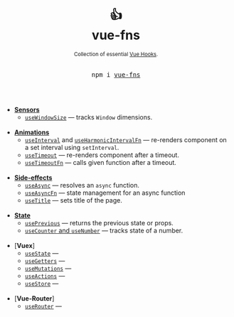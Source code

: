 <div align="center">
  <h1>
    <br/>
    👍
    <br />
    vue-fns
    <br />
  </h1>
  <sup>
    Collection of essential <a href="https://reactjs.org/docs/hooks-intro.html">Vue Hooks</a>.</em>
  </sup>
  <br />
  <br />
  <pre>npm i <a href="https://www.npmjs.com/package/vue-fns">vue-fns</a></pre>
  <br />
  <br />
</div>

- [**Sensors**](./docs/Sensors.md)
  - [`useWindowSize`](./docs/useWindowSize.md) &mdash; tracks `Window` dimensions.
    <br/>
    <br/>
- [**Animations**](./docs/Animations.md)
  - [`useInterval`](./docs/useInterval.md) and [`useHarmonicIntervalFn`](./docs/useHarmonicIntervalFn.md) &mdash; re-renders component on a set interval using `setInterval`.
  - [`useTimeout`](./docs/useTimeout.md) &mdash; re-renders component after a timeout.
  - [`useTimeoutFn`](./docs/useTimeoutFn.md) &mdash; calls given function after a timeout.
    <br/>
    <br/>
- [**Side-effects**](./docs/Side-effects.md)
  - [`useAsync`](./docs/useAsync.md) &mdash; resolves an `async` function.
  - [`useAsyncFn`](./docs/useAsyncFn.md) &mdash; state management for an async function
  - [`useTitle`](./docs/useTitle.md) &mdash; sets title of the page.
    <br/>
    <br/>
- [**State**](./docs/State.md)
  - [`usePrevious`](./docs/usePrevious.md) &mdash; returns the previous state or props.
  - [`useCounter` and `useNumber`](./docs/useCounter.md) &mdash; tracks state of a number.
    <br/>
    <br/>
- [**Vuex**]
  - [`useState`](./docs/useState.md) &mdash;
  - [`useGetters`](./docs/useGetters.md) &mdash;
  - [`useMutations`](./docs/useMutations.md) &mdash;
  - [`useActions`](./docs/useActions.md) &mdash;
  - [`useStore`](./docs/useStore.md) &mdash;
    <br/>
    <br/>
- [**Vue-Router**]
  - [`useRouter`](./docs/useRouter.md) &mdash;

